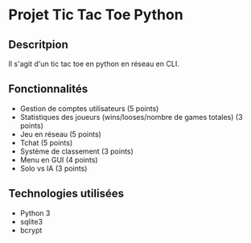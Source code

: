 # Projet Tic Tac Toe Python

## Descritpion

Il s'agit d'un tic tac toe en python en réseau en CLI.

## Fonctionnalités

-   Gestion de comptes utilisateurs (5 points)
-   Statistiques des joueurs (wins/looses/nombre de games totales) (3 points)
-   Jeu en réseau (5 points)
-   Tchat (5 points)
-   Système de classement (3 points)
-   Menu en GUI (4 points)
-   Solo vs IA (3 points)

## Technologies utilisées

-   Python 3
-   sqlite3
-   bcrypt
